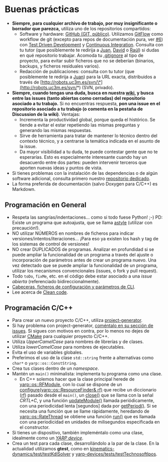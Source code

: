 # Buenas prácticas

* **Siempre, para cualquier archivo de trabajo, por muy insignificante o borrador que parezca,** utiliza uno de los repositorios compartidos:
  * Software y hardware: [GitHub \(GIT, público\)](https://github.com/roboticslab-uc3m). Utilizamos [GitFlow](https://www.atlassian.com/git/tutorials/comparing-workflows/gitflow-workflow/) como workflow de git \(excepto para repos de documentación pura, ver [\#6](https://github.com/roboticslab-uc3m/best-practices/issues/6)\) con [Test Driven Development](https://en.wikipedia.org/wiki/Test-driven_development) y [Continuous Integration](https://en.wikipedia.org/wiki/Continuous_integration). Consulta con tu tutor \(que posiblemente te redirija a [Juan](https://github.com/jgvictores), [David](https://github.com/David-Estevez) o [Raúl](https://github.com/rsantos88)\) si dudas en qué repositorio trabajar. Acomoda tu [.gitignore](https://git-scm.com/docs/gitignore) al tipo de proyecto, para evitar subir ficheros que no se deberían \(binarios, backups, y ficheros residuales varios\).
  * Redacción de publicaciones: consulta con tu tutor \(que posiblemente te redirija a [Juan](https://github.com/jgvictores)\) para la URL exacta, distribuidos a través de [http://robots.uc3m.es/svn/\*](http://robots.uc3m.es/svn/*) \(SVN, privado\).
* **Siempre, cuando tengas una duda, busca en nuestra **[**wiki**](http://robots.uc3m.es/)**, y busca entre las issues \(tanto abiertas como cerradas\) del repositorio asociado a tu trabajo.** Si no encuentras respuesta, **pon una issue en el repositorio asociado a tu trabajo \(o comenta en la pestaña de Discussion de la wiki\)**. Ventajas:
  * Incrementa la productividad global, porque queda el histórico. Se tiende a evitar el estar repetiendo las mismas preguntas y generando las mismas respuestas.
  * Sirve de herramienta para tratar de mantener lo técnico dentro del contexto técnico, y a centrarse la temática indicada en el asunto de la issue.
  * Da mayor visibilidad a tu duda, te puede contestar gente que no te esperarías. Esto es especialmente interesante cuando hay un desacuerdo entre dos partes: pueden intervenir terceros que aporten nuevas ideas y puntos de vista.
* Si tienes problemas con la instalación de las dependencias o de algún software adicional, consulta primero nuestro [repositorio dedicado](https://www.gitbook.com/book/roboticslab-uc3m/installation-guides/details).
* La forma preferida de documentación \(salvo Doxygen para C/C++\) es Markdown.

## Programación en General

* Respeta las sangrías/indentaciones... como si todo fuese Python! ;-\) PD: Existe un programa que autoajusta, que se llama [astyle](http://astyle.sourceforge.net/) \(utilizar con precaución!\).
* NO utilizar NÚMEROS en nombres de ficheros para indicar versiones/intentos/iteraciones... ¡Para eso ya existen los hash y tag de los sistemas de control de versiones!
* NO crear DUPLICADOS de programas. Analizar en profundidad si se puede ampliar la funcionalidad de un programa a través del ajuste o incorporación de parámetros antes de crear un programa nuevo. Una vez detectado que se puede ampliar la funcionalidad de un programa, utilizar los mecanismos convencionales \(issues, o fork y pull request\).
* Todo `toDo`, `fixMe`, etc. en el código debe estar asociado a una _issue abierta_ \(referenciado bidireccionalmente\).
* [Cabeceras, ficheros de configuración y parámetros de CLI](http://robots.uc3m.es/dox-asibot-main/post_install.html#post_install_changing_parameters).
* Lee acerca de [Clean code](https://www.google.es/search?q=cleancode).

## Programación C/C++

* Para crear un nuevo proyecto C/C++, utiliza [project-generator](https://github.com/roboticslab-uc3m/project-generator).
* Si hay problema con project-generator, [coméntalo en su sección de issues](https://github.com/roboticslab-uc3m/project-generator/issues). Si sigues con motivos en contra, por lo menos no dejes de utilizar [CMake](http://asrob.uc3m.es/index.php/Tutorial_CMake) para cualquier proyecto C/C++.
* Utiliza _UpperCamelCase_ para nombres de librerías y de clases.
* Utiliza _lowerCamelCase_ para nombres de ejecutables.
* Evita el uso de variables globales.
* Preferimos el uso de la clase `std::string` frente a alternativas como `char*` o `yarp::os::ConstString`.
* Crea tus clases dentro de un _namespace_.
* Mantén un `main()` minimalista: implementa tu programa como una clase.
  * En C++ solemos hacer que la clase principal herede de [yarp::os::RFModule](http://www.yarp.it/classyarp_1_1os_1_1RFModule.html), con lo cual se dispone de un [configure\(yarp::os::ResourceFinder& rf\)](http://www.yarp.it/classyarp_1_1os_1_1RFModule.html#a6c3880961b00b0a7eb527d62214169b7) que recibe un diccionario \([rf](http://www.yarp.it/classyarp_1_1os_1_1ResourceFinder.html)\) pasado desde el `main()`, un [close\(\)](http://www.yarp.it/classyarp_1_1os_1_1RFModule.html#a58ce26fc6fdcb6eb4af8e8dc678e095e) que se llama con la señal _CRTL+C_, y una función [updateModule\(\)](http://www.yarp.it/classyarp_1_1os_1_1RFModule.html#a37ee5baa17ce243458a1dff209e878b7) llamada periódicamente, con una periodicidad lenta \[segundos\] dada por [getPeriod\(\)](http://www.yarp.it/classyarp_1_1os_1_1RFModule.html#ace2fdadde1a2690f274079fabd6420d2). Si se necesita una función que se llame rápidamente, heredando de [yarp::os::RateThread](http://www.yarp.it/classyarp_1_1os_1_1RateThread.html) se obtiene una función [run\(\)](http://www.yarp.it/classyarp_1_1os_1_1RateThread.html#ac3c97e766733b41a45c799aa0c05598f) que es llamada con una periodicidad  en unidades de milisegundos especificada en el constructor.
* Si tienes un dispositivo, también impleméntalo como una clase, idealmente como un [_YARP device_](http://asrob.uc3m.es/index.php/Tutorial_yarp_devices).
* Crea un test para cada clase, desarrollándolo a la par de la clase. En la actualidad utilizamos **gtest**, como en [kinematics-dynamics/test/testKdlSolver](https://github.com/roboticslab-uc3m/kinematics-dynamics/tree/develop/test/testKdlSolver.cpp) y [yarp-devices/tests/testTechnosoftIpos](https://github.com/roboticslab-uc3m/yarp-devices/tree/develop/tests/testTechnosoftIpos/testTechnosoftIpos.cpp).



